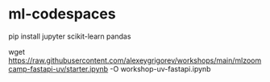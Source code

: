 # ml-codespaces

pip install jupyter scikit-learn pandas

wget https://raw.githubusercontent.com/alexeygrigorev/workshops/main/mlzoomcamp-fastapi-uv/starter.ipynb -O workshop-uv-fastapi.ipynb

